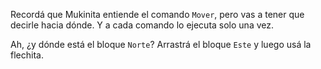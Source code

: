 Recordá que Mukinita entiende el comando `Mover`, pero vas a tener que decirle hacia dónde. Y a cada comando lo ejecuta solo una vez. 

Ah, ¿y dónde está el bloque `Norte`? Arrastrá el bloque `Este` y luego usá la flechita. 